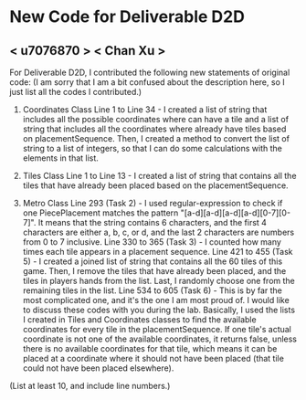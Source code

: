 # New Code for Deliverable D2D

## < u7076870 > < Chan Xu >

For Deliverable D2D, I contributed the following new statements of original code:
(I am sorry that I am a bit confused about the description here, so I just list all the codes I contributed.)

1. Coordinates Class
Line 1 to Line 34 - I created a list of string that includes all the possible coordinates where can have a tile and 
                  a list of string that includes all the coordinates where already have tiles based on 
                  placementSequence. Then, I created a method to convert the list of string to a list of integers, 
                  so that I can do some calculations with the elements in that list.

2. Tiles Class
Line 1 to Line 13 - I created a list of string that contains all the tiles that have already been placed based on the 
                    placementSequence.
                    
3. Metro Class
Line 293 (Task 2) - I used regular-expression to check if one PiecePlacement matches the pattern "[a-d][a-d][a-d][a-d][0-7][0-7]".
           It means that the string contains 6 characters, and the first 4 characters are either a, b, c, or d, and the
           last 2 characters are numbers from 0 to 7 inclusive.
Line 330 to 365 (Task 3) - I counted how many times each tile appears in a placement sequence.
Line 421 to 455 (Task 5) - I created a joined list of string that contains all the 60 tiles of this game. Then, I remove
                           the tiles that have already been placed, and the tiles in players hands from the list. Last, 
                           I randomly choose one from the remaining tiles in the list.
Line 534 to 605 (Task 6) - This is by far the most complicated one, and it's the one I am most proud of. I would like to
                           discuss these codes with you during the lab. Basically, I used the lists I created in Tiles
                           and Coordinates classes to find the available coordinates for every tile in the placementSequence.
                           If one tile's actual coordinate is not one of the available coordinates, it returns false, unless
                           there is no available coordinates for that tile, which means it can be placed at a coordinate
                           where it should not have been placed (that tile could not have been placed elsewhere).

(List at least 10, and include line numbers.)
